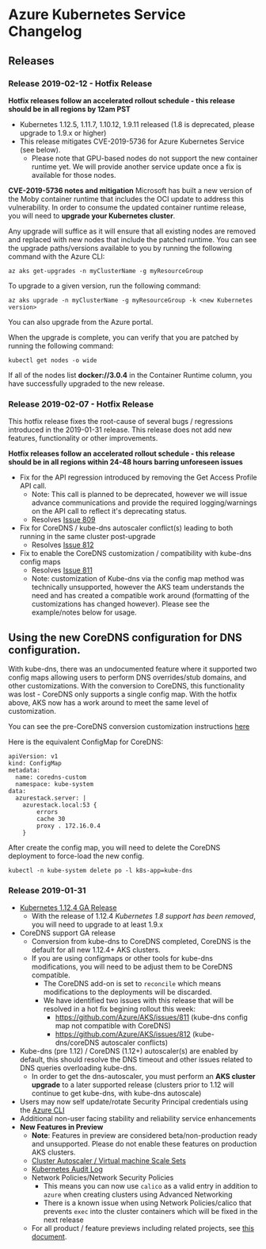 # Azure Kubernetes Service Changelog

## Releases

### Release 2019-02-12 - Hotfix Release

**Hotfix releases follow an accelerated rollout schedule - this release should be in all regions by 12am PST**

* Kubernetes 1.12.5, 1.11.7, 1.10.12, 1.9.11 released (1.8 is deprecated, please upgrade to 1.9.x or higher)
* This release mitigates CVE-2019-5736 for Azure Kubernetes Service (see below).
    * Please note that GPU-based nodes do not support the new container runtime yet. We will provide another service update once a fix is available for those nodes.

**CVE-2019-5736 notes and mitigation**
Microsoft has built a new version of the Moby container runtime that includes the OCI update to address this vulnerability. In order to consume the updated container runtime release, you will need to **upgrade your Kubernetes cluster**. 

Any upgrade will suffice as it will ensure that all existing nodes are removed and replaced with new nodes that include the patched runtime. You can see the upgrade paths/versions available to you by running the following command with the Azure CLI:

```
az aks get-upgrades -n myClusterName -g myResourceGroup
```

To upgrade to a given version, run the following command:

```
az aks upgrade -n myClusterName -g myResourceGroup -k <new Kubernetes version>
```

You can also upgrade from the Azure portal.

When the upgrade is complete, you can verify that you are patched by running the following command:

```
kubectl get nodes -o wide
```

If all of the nodes list **docker://3.0.4** in the Container Runtime column, you have successfully upgraded to the new release.

### Release 2019-02-07 - Hotfix Release

This hotfix release fixes the root-cause of several bugs / regressions introduced in the 2019-01-31 release. This release does not add new features, functionality or other improvements. 

**Hotfix releases follow an accelerated rollout schedule - this release should be in all regions within 24-48 hours barring unforeseen issues**

* Fix for the API regression introduced by removing the Get Access Profile API call.
  * Note: This call is planned to be deprecated, however we will issue advance communications and provide the required logging/warnings on the API call to reflect it's deprecating status.
  * Resolves [Issue 809](https://github.com/Azure/AKS/issues/809)
* Fix for CoreDNS / kube-dns autoscaler conflict(s) leading to both running in the same cluster post-upgrade
  * Resolves [Issue 812](https://github.com/Azure/AKS/issues/812)
* Fix to enable the CoreDNS customization / compatibility with kube-dns config maps
  * Resolves [Issue 811](https://github.com/Azure/AKS/issues/811)
  * Note: customization of Kube-dns via the config map method was technically unsupported, however the AKS team understands the need and has created a compatible work around (formatting of the customizations has changed however). Please see the example/notes below for usage.

## Using the new CoreDNS configuration for DNS configuration.

With kube-dns, there was an undocumented feature where it supported two config maps allowing users to perform DNS overrides/stub domains, and other customizations. With the conversion to CoreDNS, this functionality was lost - CoreDNS only supports a single config map. With the hotfix above, AKS now has a work around to meet the same level of customization.

You can see the pre-CoreDNS conversion customization instructions [here][7]

Here is the equivalent ConfigMap for CoreDNS:

```
apiVersion: v1
kind: ConfigMap
metadata:
  name: coredns-custom
  namespace: kube-system
data:
  azurestack.server: |
    azurestack.local:53 {
        errors
        cache 30
        proxy . 172.16.0.4
    }
```

After create the config map, you will need to delete the CoreDNS deployment to force-load the new config.
```
kubectl -n kube-system delete po -l k8s-app=kube-dns
```


### Release 2019-01-31

* [Kubernetes 1.12.4 GA Release][1]
  * With the release of 1.12.4 *Kubernetes 1.8 support has been removed*, you will need to upgrade to at least 1.9.x
* CoreDNS support GA release
  * Conversion from kube-dns to CoreDNS completed, CoreDNS is the default for all new 1.12.4+ AKS clusters.
  * If you are using configmaps or other tools for kube-dns modifications, you will need to be adjust them to be CoreDNS compatible.
    * The CoreDNS add-on is set to `reconcile` which means modifications to the deployments will be discarded.
    * We have identified two issues with this release that will be resolved in a hot fix begining rollout this week:
      * https://github.com/Azure/AKS/issues/811 (kube-dns config map not compatible with CoreDNS)
      * https://github.com/Azure/AKS/issues/812 (kube-dns/coreDNS autoscaler conflicts)
* Kube-dns (pre 1.12) / CoreDNS (1.12+) autoscaler(s) are enabled by default, this should resolve the DNS timeout and other issues related to DNS queries overloading kube-dns.
  * In order to get the dns-autoscaler, you must perform an **AKS cluster upgrade** to a later supported release (clusters prior to 1.12 will continue to get kube-dns, with kube-dns autoscale)
* Users may now self update/rotate Security Principal credentials using the [Azure CLI][6]
* Additional non-user facing stability and reliability service enhancements
* **New Features in Preview**
  * **Note**: Features in preview are considered beta/non-production ready and unsupported. Please do not enable these features on production AKS clusters.
  * [Cluster Autoscaler / Virtual machine Scale Sets][2]
  * [Kubernetes Audit Log][3]
  * Network Policies/Network Security Policies
    * This means you can now use `calico` as a valid entry in addition to `azure` when creating clusters using Advanced Networking
    * There is a known issue when using Network Policies/calico that prevents `exec` into the cluster containers which will be fixed in the next release
  * For all product / feature previews including related projects, see [this document][5].

[1]: https://docs.microsoft.com/azure/aks/supported-kubernetes-versions
[2]: https://docs.microsoft.com/azure/aks/cluster-autoscaler#create-an-aks-cluster-and-enable-the-cluster-autoscaler
[3]: https://github.com/Azure/AKS/blob/master/previews.md#kubernetes-audit-log
[5]: https://github.com/Azure/AKS/blob/master/previews.md
[6]: https://docs.microsoft.com/azure/aks/update-credentials
[7]: https://www.danielstechblog.io/using-custom-dns-server-for-domain-specific-name-resolution-with-azure-kubernetes-service/

